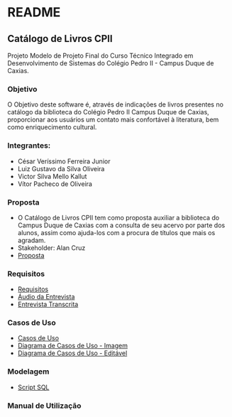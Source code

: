 # README

## Catálogo de Livros CPII

Projeto Modelo de Projeto Final do Curso Técnico Integrado em Desenvolvimento de Sistemas do Colégio Pedro II - Campus Duque de Caxias.

### Objetivo

O Objetivo deste software é, através de indicações de livros presentes no catálogo da biblioteca do Colégio Pedro II Campus Duque de Caxias, proporcionar aos usuários um contato mais confortável à literatura, bem como enriquecimento cultural.

### Integrantes:
- César Veríssimo Ferreira Junior
- Luiz Gustavo da Silva Oliveira
- Victor Silva Mello Kallut
- Vítor Pacheco de Oliveira

### Proposta
- O Catálogo de Livros CPII tem como proposta auxiliar a biblioteca do Campus Duque de Caxias com a consulta de seu acervo por parte dos alunos, assim como ajuda-los com a procura de títulos que mais os agradam.
- Stakeholder: Alan Cruz
- [Proposta](https://github.com/cp2-dc-info-projeto-final/catalogo-livros-cpii/blob/master/Documentacao/proposta.md)

### Requisitos
- [Requisitos](https://github.com/cp2-dc-info-projeto-final/catalogo-livros-cpii/blob/master/Documentacao/Requisitos.md)
- [Áudio da Entrevista](https://github.com/cp2-dc-info-projeto-final/catalogo-livros-cpii/blob/master/Documentacao/entrevista.mp3)
- [Entrevista Transcrita](https://github.com/cp2-dc-info-projeto-final/catalogo-livros-cpii/blob/master/Documentacao/entrevista.md)

### Casos de Uso

- [Casos de Uso](https://github.com/cp2-dc-info-projeto-final/catalogo-livros-cpii/blob/master/Documentacao/casosDeUso.md)
- [Diagrama de Casos de Uso - Imagem](https://github.com/cp2-dc-info-projeto-final/catalogo-livros-cpii/blob/master/Documentacao/diagramaCasosDeUso.png)
- [Diagrama de Casos de Uso - Editável](https://github.com/cp2-dc-info-projeto-final/catalogo-livros-cpii/blob/master/Documentacao/diagramaCasosDeUsoEditavel.drawio)

### Modelagem
- [Script SQL](https://github.com/cp2-dc-info-projeto-final/catalogo-livros-cpii/blob/master/Implementacao/schema.sql)

### Manual de Utilização
